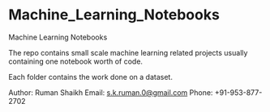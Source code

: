 # Machine_Learning_Notebooks
Machine Learning Notebooks

The repo contains small scale machine learning related projects usually containing one notebook worth of code.

Each folder contains the work done on a dataset.

Author: Ruman Shaikh
Email: s.k.ruman.0@gmail.com
Phone: +91-953-877-2702